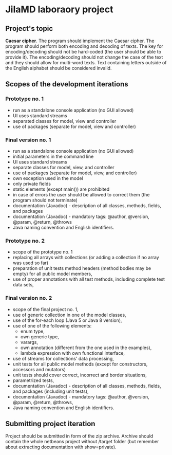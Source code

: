 
# JiIaMD laboraory project

## Project's topic

**Caesar cipher**. The program should implement the Caesar cipher. The program should perform both encoding and decoding of texts. The key for encoding/decoding should not be hard-coded (the user should be able to provide it). The encoding/decoding should not change the case of the text and they should allow for multi-word texts. Text containing letters outside of the English alphabet should be considered invalid.

## Scopes of the development iterations

### Prototype no. 1

- run as a standalone console application (no GUI allowed)
- UI uses standard streams
- separated classes for model, view and controller
- use of packages (separate for model, view and controller)

### Final version no. 1

- run as a standalone console application (no GUI allowed)
- initial parameters in the command line
- UI uses standard streams
- separate classes for model, view, and controller
- use of packages (separate for model, view, and controller)
- own exception used in the model
- only private fields
- static elements (except main()) are prohibited
- in case of errors the user should be allowed to correct them (the program should not terminate)
- documentation (Javadoc) - description of all classes, methods, fields, and packages
- documentation (Javadoc) - mandatory tags: @author, @version, @param, @return, @throws
- Java naming convention and English identifiers.

### Prototype no. 2

- scope of the prototype no. 1
- replacing all arrays with collections (or adding a collection if no array was used so far)
- preparation of unit tests method headers (method bodies may be empty) for all public model members,
- use of proper annotations with all test methods, including complete test data sets,

### Final version no. 2

- scope of the final project no. 1,
- use of generic collection in one of the model classes,
- use of the for-each loop (Java 5 or Java 8 version),
- use of one of the following elements:
    - enum type,
    - own generic type,
    - varargs,
    - own annotation (different from the one used in the examples),
    - lambda expression with own functional interface,
- use of streams for collections' data processing,
- unit tests for all public model methods (except for constructors, accessors and mutators)
- unit tests should cover correct, incorrect and border situations,
- parametrized tests,
- documentation (Javadoc) - description of all classes, methods, fields, and packages (including unit tests),
- documentation (Javadoc) - mandatory tags: @author, @version, @param, @return, @throws,
- Java naming convention and English identifiers.


## Submitting project iteration

Project should be submitted in form of the zip archive.
Archive should contain the whole netbeans project without /target folder (but remember about extracting documentation with show=private).
